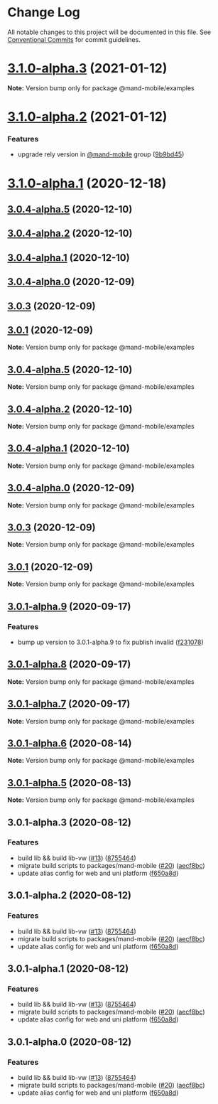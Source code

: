# Change Log

All notable changes to this project will be documented in this file.
See [Conventional Commits](https://conventionalcommits.org) for commit guidelines.

# [3.1.0-alpha.3](https://github.com/mand-mobile/mand-mobile-next/compare/v3.1.0-alpha.2...v3.1.0-alpha.3) (2021-01-12)

**Note:** Version bump only for package @mand-mobile/examples





# [3.1.0-alpha.2](https://github.com/mand-mobile/mand-mobile-next/compare/v3.1.0-alpha.1...v3.1.0-alpha.2) (2021-01-12)


### Features

* upgrade rely version in [@mand-mobile](https://github.com/mand-mobile) group ([9b9bd45](https://github.com/mand-mobile/mand-mobile-next/commit/9b9bd45be4d04cdc41be00c1b80b6b5a364a3191))





# [3.1.0-alpha.1](https://github.com/mand-mobile/mand-mobile-next/compare/v3.1.0-alpha.0...v3.1.0-alpha.1) (2020-12-18)



## [3.0.4-alpha.5](https://github.com/mand-mobile/mand-mobile-next/compare/v3.0.4-alpha.3...v3.0.4-alpha.5) (2020-12-10)



## [3.0.4-alpha.2](https://github.com/mand-mobile/mand-mobile-next/compare/v3.0.4-alpha.1...v3.0.4-alpha.2) (2020-12-10)



## [3.0.4-alpha.1](https://github.com/mand-mobile/mand-mobile-next/compare/v3.0.4-alpha.0...v3.0.4-alpha.1) (2020-12-10)



## [3.0.4-alpha.0](https://github.com/mand-mobile/mand-mobile-next/compare/v3.0.3...v3.0.4-alpha.0) (2020-12-09)



## [3.0.3](https://github.com/mand-mobile/mand-mobile-next/compare/v3.0.1...v3.0.3) (2020-12-09)



## [3.0.1](https://github.com/mand-mobile/mand-mobile-next/compare/v3.0.1-alpha.9...v3.0.1) (2020-12-09)

**Note:** Version bump only for package @mand-mobile/examples





## [3.0.4-alpha.5](https://github.com/mand-mobile/mand-mobile-next/compare/v3.0.4-alpha.3...v3.0.4-alpha.5) (2020-12-10)

**Note:** Version bump only for package @mand-mobile/examples





## [3.0.4-alpha.2](https://github.com/mand-mobile/mand-mobile-next/compare/v3.0.4-alpha.1...v3.0.4-alpha.2) (2020-12-10)

**Note:** Version bump only for package @mand-mobile/examples





## [3.0.4-alpha.1](https://github.com/mand-mobile/mand-mobile-next/compare/v3.0.4-alpha.0...v3.0.4-alpha.1) (2020-12-10)

**Note:** Version bump only for package @mand-mobile/examples





## [3.0.4-alpha.0](https://github.com/mand-mobile/mand-mobile-next/compare/v3.0.3...v3.0.4-alpha.0) (2020-12-09)

**Note:** Version bump only for package @mand-mobile/examples





## [3.0.3](https://github.com/mand-mobile/mand-mobile-next/compare/v3.0.1...v3.0.3) (2020-12-09)

**Note:** Version bump only for package @mand-mobile/examples





## [3.0.1](https://github.com/mand-mobile/mand-mobile-next/compare/v3.0.1-alpha.9...v3.0.1) (2020-12-09)

**Note:** Version bump only for package @mand-mobile/examples





## [3.0.1-alpha.9](https://github.com/mand-mobile/mand-mobile-next/compare/v3.0.1-alpha.8...v3.0.1-alpha.9) (2020-09-17)


### Features

* bump up version to 3.0.1-alpha.9 to fix publish invalid ([f231078](https://github.com/mand-mobile/mand-mobile-next/commit/f231078574e747803fa297e4be792994c7fc7b71))





## [3.0.1-alpha.8](https://github.com/mand-mobile/mand-mobile-next/compare/v3.0.1-alpha.7...v3.0.1-alpha.8) (2020-09-17)

**Note:** Version bump only for package @mand-mobile/examples





## [3.0.1-alpha.7](https://github.com/mand-mobile/mand-mobile-next/compare/v3.0.1-alpha.6...v3.0.1-alpha.7) (2020-09-17)

**Note:** Version bump only for package @mand-mobile/examples





## [3.0.1-alpha.6](https://github.com/mand-mobile/mand-mobile-next/compare/v3.0.1-alpha.5...v3.0.1-alpha.6) (2020-08-14)

**Note:** Version bump only for package @mand-mobile/examples





## [3.0.1-alpha.5](https://github.com/mand-mobile/mand-mobile-next/compare/v3.0.1-alpha.4...v3.0.1-alpha.5) (2020-08-13)

**Note:** Version bump only for package @mand-mobile/examples





## 3.0.1-alpha.3 (2020-08-12)


### Features

* build lib && build lib-vw ([#13](https://github.com/mand-mobile/mand-mobile-next/issues/13)) ([8755464](https://github.com/mand-mobile/mand-mobile-next/commit/8755464d660b8f41d585a5bdcc7d9625b92a2ad0))
* migrate build scripts to packages/mand-mobile ([#20](https://github.com/mand-mobile/mand-mobile-next/issues/20)) ([aecf8bc](https://github.com/mand-mobile/mand-mobile-next/commit/aecf8bc0fdfda14056014b6aa8370c63b96f44d7))
* update alias config for web and uni platform ([f650a8d](https://github.com/mand-mobile/mand-mobile-next/commit/f650a8d59df38ddb1acba148301292fa9f7dfcac))





## 3.0.1-alpha.2 (2020-08-12)


### Features

* build lib && build lib-vw ([#13](https://github.com/mand-mobile/mand-mobile-next/issues/13)) ([8755464](https://github.com/mand-mobile/mand-mobile-next/commit/8755464d660b8f41d585a5bdcc7d9625b92a2ad0))
* migrate build scripts to packages/mand-mobile ([#20](https://github.com/mand-mobile/mand-mobile-next/issues/20)) ([aecf8bc](https://github.com/mand-mobile/mand-mobile-next/commit/aecf8bc0fdfda14056014b6aa8370c63b96f44d7))
* update alias config for web and uni platform ([f650a8d](https://github.com/mand-mobile/mand-mobile-next/commit/f650a8d59df38ddb1acba148301292fa9f7dfcac))





## 3.0.1-alpha.1 (2020-08-12)


### Features

* build lib && build lib-vw ([#13](https://github.com/mand-mobile/mand-mobile-next/issues/13)) ([8755464](https://github.com/mand-mobile/mand-mobile-next/commit/8755464d660b8f41d585a5bdcc7d9625b92a2ad0))
* migrate build scripts to packages/mand-mobile ([#20](https://github.com/mand-mobile/mand-mobile-next/issues/20)) ([aecf8bc](https://github.com/mand-mobile/mand-mobile-next/commit/aecf8bc0fdfda14056014b6aa8370c63b96f44d7))
* update alias config for web and uni platform ([f650a8d](https://github.com/mand-mobile/mand-mobile-next/commit/f650a8d59df38ddb1acba148301292fa9f7dfcac))





## 3.0.1-alpha.0 (2020-08-12)


### Features

* build lib && build lib-vw ([#13](https://github.com/mand-mobile/mand-mobile-next/issues/13)) ([8755464](https://github.com/mand-mobile/mand-mobile-next/commit/8755464d660b8f41d585a5bdcc7d9625b92a2ad0))
* migrate build scripts to packages/mand-mobile ([#20](https://github.com/mand-mobile/mand-mobile-next/issues/20)) ([aecf8bc](https://github.com/mand-mobile/mand-mobile-next/commit/aecf8bc0fdfda14056014b6aa8370c63b96f44d7))
* update alias config for web and uni platform ([f650a8d](https://github.com/mand-mobile/mand-mobile-next/commit/f650a8d59df38ddb1acba148301292fa9f7dfcac))
